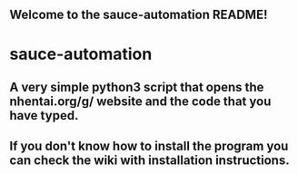 Welcome to the sauce-automation README!
---------------------------------------------------------------------------------------------------
# sauce-automation
A very simple python3 script that opens the nhentai.org/g/ website and the code that you have typed.
----------------------------------------------------------------------------------------------------
If you don't know how to install the program you can check the wiki with installation instructions.
----------------------------------------------------------------------------------------------------
